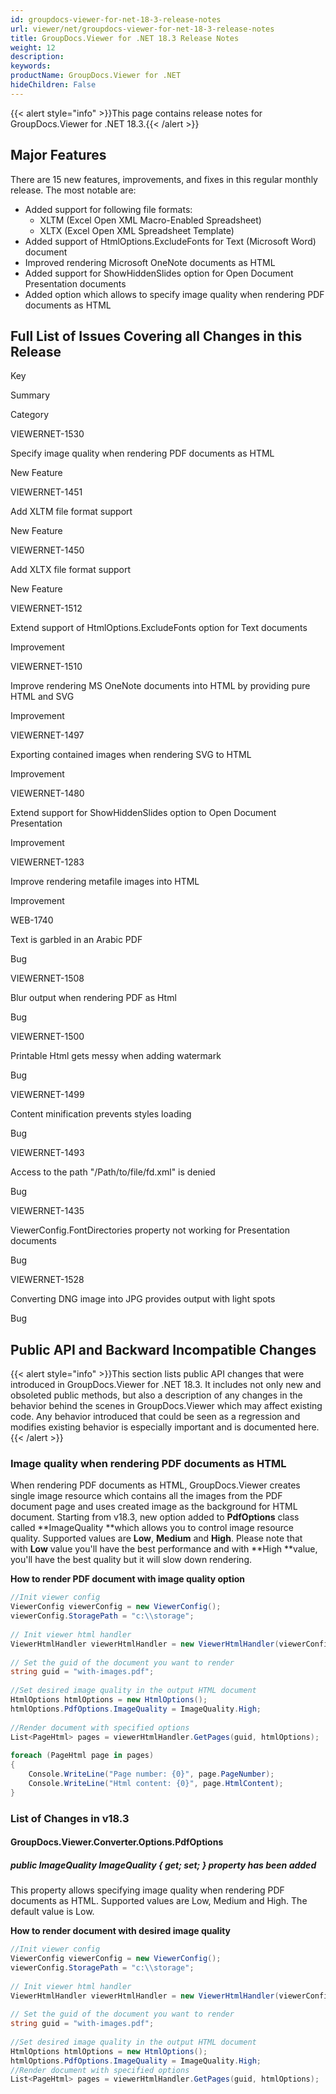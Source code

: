 ```yaml
---
id: groupdocs-viewer-for-net-18-3-release-notes
url: viewer/net/groupdocs-viewer-for-net-18-3-release-notes
title: GroupDocs.Viewer for .NET 18.3 Release Notes
weight: 12
description: 
keywords: 
productName: GroupDocs.Viewer for .NET
hideChildren: False
---
```

{{< alert style="info" >}}This page contains release notes for GroupDocs.Viewer for .NET 18.3.{{< /alert >}}

## Major Features

There are 15 new features, improvements, and fixes in this regular monthly release. The most notable are:

*   Added support for following file formats:  
    *   XLTM (Excel Open XML Macro-Enabled Spreadsheet) 
    *   XLTX (Excel Open XML Spreadsheet Template)
*   Added support of HtmlOptions.ExcludeFonts for Text (Microsoft Word) document
*   Improved rendering Microsoft OneNote documents as HTML
*   Added support for ShowHiddenSlides option for Open Document Presentation documents
*   Added option which allows to specify image quality when rendering PDF documents as HTML

## Full List of Issues Covering all Changes in this Release

Key

Summary

Category

VIEWERNET-1530

Specify image quality when rendering PDF documents as HTML

New Feature

VIEWERNET-1451

Add XLTM file format support

New Feature

VIEWERNET-1450

Add XLTX file format support

New Feature

VIEWERNET-1512

Extend support of HtmlOptions.ExcludeFonts option for Text documents

Improvement

VIEWERNET-1510

Improve rendering MS OneNote documents into HTML by providing pure HTML and SVG

Improvement

VIEWERNET-1497

Exporting contained images when rendering SVG to HTML

Improvement

VIEWERNET-1480

Extend support for ShowHiddenSlides option to Open Document Presentation

Improvement

VIEWERNET-1283

Improve rendering metafile images into HTML

Improvement

WEB-1740

Text is garbled in an Arabic PDF

Bug

VIEWERNET-1508

Blur output when rendering PDF as Html

Bug

VIEWERNET-1500

Printable Html gets messy when adding watermark

Bug

VIEWERNET-1499

Content minification prevents styles loading

Bug

VIEWERNET-1493

Access to the path "/Path/to/file/fd.xml" is denied

Bug

VIEWERNET-1435

ViewerConfig.FontDirectories property not working for Presentation documents

Bug

VIEWERNET-1528

Converting DNG image into JPG provides output with light spots

Bug

## Public API and Backward Incompatible Changes

{{< alert style="info" >}}This section lists public API changes that were introduced in GroupDocs.Viewer for .NET 18.3. It includes not only new and obsoleted public methods, but also a description of any changes in the behavior behind the scenes in GroupDocs.Viewer which may affect existing code. Any behavior introduced that could be seen as a regression and modifies existing behavior is especially important and is documented here.{{< /alert >}}

### Image quality when rendering PDF documents as HTML

When rendering PDF documents as HTML, GroupDocs.Viewer creates single image resource which contains all the images from the PDF document page and uses created image as the background for HTML document. Starting from v18.3, new option added to **PdfOptions** class called **ImageQuality **which allows you to control image resource quality. Supported values are **Low**, **Medium** and **High**. Please note that with **Low** value you'll have the best performance and with **High **value, you'll have the best quality but it will slow down rendering. 

**How to render PDF document with image quality option**

```csharp
//Init viewer config
ViewerConfig viewerConfig = new ViewerConfig();
viewerConfig.StoragePath = "c:\\storage";
  
// Init viewer html handler
ViewerHtmlHandler viewerHtmlHandler = new ViewerHtmlHandler(viewerConfig);
  
// Set the guid of the document you want to render
string guid = "with-images.pdf";
  
//Set desired image quality in the output HTML document
HtmlOptions htmlOptions = new HtmlOptions();
htmlOptions.PdfOptions.ImageQuality = ImageQuality.High;
 
//Render document with specified options
List<PageHtml> pages = viewerHtmlHandler.GetPages(guid, htmlOptions);
  
foreach (PageHtml page in pages)
{
    Console.WriteLine("Page number: {0}", page.PageNumber);
    Console.WriteLine("Html content: {0}", page.HtmlContent);
}
```

### List of Changes in v18.3

#### GroupDocs.Viewer.Converter.Options.PdfOptions

##### public ImageQuality ImageQuality { get; set; } property has been added

This property allows specifying image quality when rendering PDF documents as HTML. Supported values are Low, Medium and High. The default value is Low.

**How to render document with desired image quality**

```csharp
//Init viewer config
ViewerConfig viewerConfig = new ViewerConfig();
viewerConfig.StoragePath = "c:\\storage";
 
// Init viewer html handler
ViewerHtmlHandler viewerHtmlHandler = new ViewerHtmlHandler(viewerConfig);
 
// Set the guid of the document you want to render
string guid = "with-images.pdf";
 
//Set desired image quality in the output HTML document
HtmlOptions htmlOptions = new HtmlOptions();
htmlOptions.PdfOptions.ImageQuality = ImageQuality.High;
//Render document with specified options
List<PageHtml> pages = viewerHtmlHandler.GetPages(guid, htmlOptions);
```
